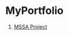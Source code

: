 # MyPortfolio

1. [MSSA Project](https://github.com/gowebUSA/MSSA-Project/tree/master/TSQL/Project-Step-7/prototype#table-of-contents)
